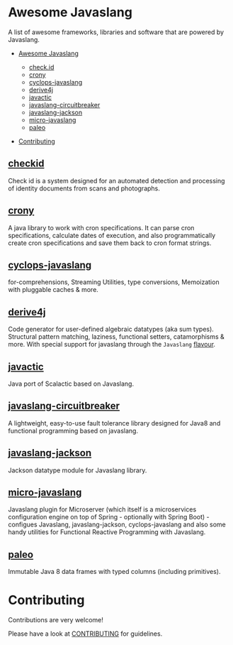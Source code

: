 # Awesome Javaslang

A list of awesome frameworks, libraries and software that are powered by Javaslang.

- [Awesome Javaslang](#awesome-javaslang)
    - [check.id](#checkid)
    - [crony](#crony)
    - [cyclops-javaslang](#cyclops-javaslang)
    - [derive4j](#derive4j)
    - [javactic](#javactic)
    - [javaslang-circuitbreaker](#javaslang-circuitbreaker)
    - [javaslang-jackson](#javaslang-jackson)
    - [micro-javaslang](#micro-javaslang)
    - [paleo](#paleo)

- [Contributing](#contributing)

## [checkid](https://checkid.io)

Check id is a system designed for an automated detection and processing of identity documents from scans and photographs.

## [crony](https://github.com/emmanueltouzery/crony)

A java library to work with cron specifications. It can parse cron specifications, calculate dates of execution, and also programmatically create cron specifications and save them back to cron format strings.

## [cyclops-javaslang](https://github.com/aol/cyclops/tree/master/cyclops-javaslang)

for-comprehensions, Streaming Utilities, type conversions, Memoization with pluggable caches & more.

## [derive4j](https://github.com/derive4j/derive4j)

Code generator for user-defined algebraic datatypes (aka sum types). Structural pattern matching, laziness, functional setters, catamorphisms & more. With special support for javaslang through the ```Javaslang``` [flavour](https://github.com/derive4j/derive4j#flavours).

## [javactic](https://github.com/javactic/javactic)

Java port of Scalactic based on Javaslang.

## [javaslang-circuitbreaker](https://github.com/javaslang/javaslang-circuitbreaker)

A lightweight, easy-to-use fault tolerance library designed for Java8 and functional programming based on javaslang.

## [javaslang-jackson](https://github.com/javaslang/javaslang-jackson)

Jackson datatype module for Javaslang library.

## [micro-javaslang](https://github.com/aol/micro-server/tree/master/micro-javaslang)

Javaslang plugin for Microserver (which itself is a microservices configuration engine on top of Spring - optionally with Spring Boot) - configues Javaslang, javaslang-jackson, cyclops-javaslang and also some handy utilities for Functional Reactive Programming with Javaslang.

## [paleo](https://github.com/netzwerg/paleo)

Immutable Java 8 data frames with typed columns (including primitives).

# Contributing

Contributions are very welcome!

Please have a look at [CONTRIBUTING](https://github.com/javaslang/awesome-javaslang/blob/master/CONTRIBUTING.md) for guidelines.
